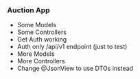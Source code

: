 ### Auction App

* Some Models
* Some Controllers
* Get Auth working
* Auth only /api/v1 endpoint (just to test)
* More Models
* More Controllers
* Change @JsonView to use DTOs instead